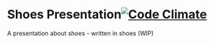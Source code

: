 Shoes Presentation[![Code Climate](https://codeclimate.com/github/PragTob/shoes_presentation.png)](https://codeclimate.com/github/PragTob/shoes_presentation)
==================

A presentation about shoes - written in shoes (WIP)
